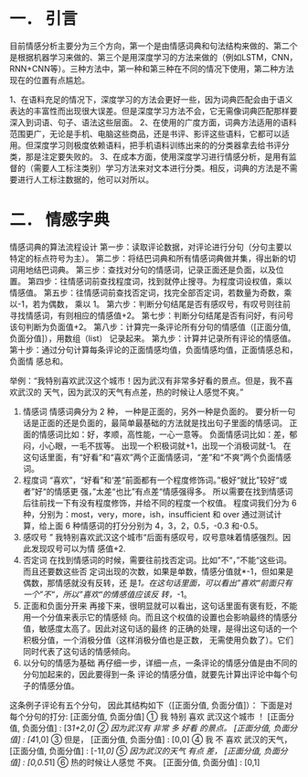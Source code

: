 # 一． 引言
目前情感分析主要分为三个方向，第一个是由情感词典和句法结构来做的、第二个是根据机器学习来做的、第三个是用深度学习的方法来做的（例如LSTM，CNN，RNN+CNN等）。三种方法中，第一种和第三种在不同的情况下使用，第二种方法现在的位置有点尴尬。

1、在语料充足的情况下，深度学习的方法会更好一些，因为词典匹配会由于语义表达的丰富性而出现很大误差。但是深度学习方法不会，它无需像词典匹配那样要深入到词语、句子、语法这些层面。
2、在使用的广度方面，词典方法适用的语料范围更广，无论是手机、电脑这些商品，还是书评、影评这些语料，它都可以适用。但深度学习则极度依赖语料，把手机语料训练出来的的分类器拿去给书评分类，那是注定要失败的。
3、在成本方面，使用深度学习进行情感分析，是用有监督的（需要人工标注类别）学习方法来对文本进行分类。相反，词典的方法是不需要进行人工标注数据的，他可以对所以。


# 二． 情感字典
情感词典的算法流程设计
第一步：读取评论数据，对评论进行分句（分句主要以特定的标点符号为主）。
第二步：将结巴词典和所有情感词典做并集，得出新的切词用地结巴词典。
第三步：查找对分句的情感词，记录正面还是负面，以及位置。
第四步：往情感词前查找程度词，找到就停止搜寻。为程度词设权值，乘以情感值。
第五步：往情感词前查找否定词，找完全部否定词，若数量为奇数，乘以-1，若为偶数，
乘以 1。
第六步：判断分句结尾是否有感叹号，有叹号则往前寻找情感词，有则相应的情感值+2。
第七步：判断分句结尾是否有问好，有问号该句判断为负面值+2。
第八步：计算完一条评论所有分句的情感值（[正面分值, 负面分值]），用数组（list）
记录起来。
第九步：计算并记录所有评论的情感值。
第十步：通过分句计算每条评论的正面情感均值，负面情感均值，正面情感总和，负面情
感总和。


举例：“我特别喜欢武汉这个城市！因为武汉有非常多好看的景点。但是，我不喜欢武汉的
天气，因为武汉的天气有点差，热的时候让人感觉不爽。”
1. 情感词
情感词典分为 2 种， 一种是正面的，另外一种是负面的。
要分析一句话是正面的还是负面的，最简单最基础的方法就是找出句子里面的情感词。
正面的情感词比如：好，孝顺，高性能，一心一意等。
负面情感词比如：差，郁闷，小心眼，一毛不拔等。
出现一个积极词就+1，出现一个消极词就-1。
在这句话里面，有“好看”和“喜欢”两个正面情感词，“差”和“不爽”两个负面情感词。
2. 程度词
“喜欢”，“好看”和‘差“前面都有一个程度修饰词。”极好“就比”较好“或者”好“的情感更
强，”太差“也比”有点差“情感强得多。
所以需要在找到情感词后往前找一下有没有程度修饰，并给不同的程度一个权值。
程度词我们分为 6 种，分别为：most，very，more，ish，insufficient 和 over
通过测试计算，给上面 6 种情感词的打分分别为 4，3，2，0.5，-0.3 和-0.5。
3. 感叹号
” 我特别喜欢武汉这个城市“后面有感叹号，叹号意味着情感强烈。因此发现叹号可以为情
感值+2.
4. 否定词
在找到情感词的时候，需要往前找否定词。比如”不“，”不能“这些词。而且还要数这些否
定词出现的次数，如果是单数，情感分值就*-1，但如果是偶数，那情感就没有反转，还
是*1。在这句话里面，可以看出”喜欢“前面只有一个”不“，所以”喜欢“的情感值应该反
转，*-1。
5. 正面和负面分开来
再接下来，很明显就可以看出，这句话里面有褒有贬，不能用一个分值来表示它的情感倾
向。而且这个权值的设置也会影响最终的情感分值，敏感度太高了。因此对这句话的最终
的正确的处理，是得出这句话的一个积极分值，一个消极分值（这样消极分值也是正数，
无需使用负数了）。它们同时代表了这句话的情感倾向。
6. 以分句的情感为基础
再仔细一步，详细一点，一条评论的情感分值是由不同的分句加起来的，因此要得到一条
评论的情感分值，就要先计算出评论中每个句子的情感分值。

这条例子评论有五个分句，
因此其结构如下（[正面分值, 负面分值]）：
下面是对每个分句的打分: [正面分值, 负面分值]
① 我 特别 喜欢 武汉这个城市 ！ [正面分值, 负面分值] : [3*1+2,0]
② 因为武汉有 非常 多 好看 的景点。 [正面分值, 负面分值] : [4*1,0]
③ 但是， [正面分值, 负面分值] : [0,0]
④ 我 不 喜欢 武汉的天气， [正面分值, 负面分值] : [-1*1,0]
⑤ 因为武汉的天气 有点 差， [正面分值, 负面分值] : [0,0.5*1]
⑥ 热的时候让人感觉 不爽。 [正面分值, 负面分值] : [0,1]
